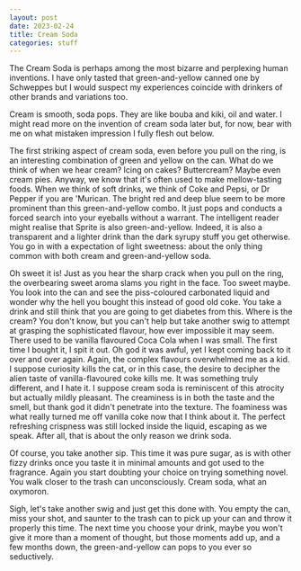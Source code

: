```yaml
---
layout: post
date: 2023-02-24
title: Cream Soda
categories: stuff
---
```


The Cream Soda is perhaps among the most bizarre and perplexing human inventions. I have only tasted that green-and-yellow canned one by Schweppes but I would suspect my experiences coincide with drinkers of other brands and variations too.

Cream is smooth, soda pops. They are like bouba and kiki, oil and water. I might read more on the invention of cream soda later but, for now, bear with me on what mistaken impression I fully flesh out below. 

The first striking aspect of cream soda, even before you pull on the ring, is an interesting combination of green and yellow on the can. What do we think of when we hear cream? Icing on cakes? Buttercream? Maybe even cream pies. Anyway, we know that it's often used to make mellow-tasting foods.  When we think of soft drinks, we think of Coke and Pepsi, or Dr Pepper if you are 'Murican. The bright red and deep blue seem to be more prominent than this green-and-yellow combo. It just pops and conducts a forced search into your eyeballs without a warrant. The intelligent reader might realise that Sprite is also green-and-yellow. Indeed, it is also a transparent and a lighter drink than the dark syrupy stuff you get otherwise. You go in with a expectation of light sweetness: about the only thing common with both cream and green-and-yellow soda.

Oh sweet it is! Just as you hear the sharp crack when you pull on the ring, the overbearing sweet aroma slams you right in the face. Too sweet maybe. You look into the can and see the piss-coloured carbonated liquid and wonder why the hell you bought this instead of good old coke. You take a drink and still think that you are going to get diabetes from this. Where is the cream? You don't know, but you can't help but take another swig to attempt at grasping the sophisticated flavour, how ever impossible it may seem. There used to be vanilla flavoured Coca Cola when I was small. The first time I bought it, I spit it out. Oh god it was awful, yet I kept coming back to it over and over again. Again, the complex flavours overwhelmed me as a kid. I suppose curiosity kills the cat, or in this case, the desire to decipher the alien taste of vanilla-flavoured coke kills me. It was something truly different, and I hate it. I suppose cream soda is reminiscent of this atrocity but actually mildly pleasant. The creaminess is in both the taste and the smell, but thank god it didn't penetrate into the texture. The foaminess was what really turned me off vanilla coke now that I think about it. The perfect refreshing crispness was still locked inside the liquid, escaping as we speak. After all, that is about the only reason we drink soda.

Of course, you take another sip. This time it was pure sugar, as is with other fizzy drinks once you taste it in minimal amounts and got used to the fragrance. Again you start doubting your choice on trying something novel. You walk closer to the trash can unconsciously. Cream soda, what an oxymoron.

Sigh, let's take another swig and just get this done with. You empty the can, miss your shot, and saunter to the trash can to pick up your can and throw it properly this time. The next time you choose your drink, maybe you won't give it more than a moment of thought, but those moments add up, and a few months down, the green-and-yellow can pops to you ever so seductively.